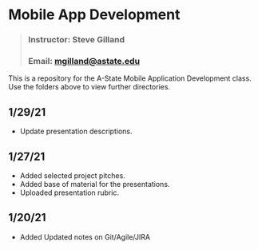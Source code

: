 # Mobile App Development
> ### Instructor: Steve Gilland
> ### Email: mgilland@astate.edu

This is a repository for the A-State Mobile Application Development class. Use the folders above to view further directories.

## 1/29/21
* Update presentation descriptions.

## 1/27/21
* Added selected project pitches.
* Added base of material for the presentations.
* Uploaded presentation rubric.

## 1/20/21
* Added Updated notes on Git/Agile/JIRA